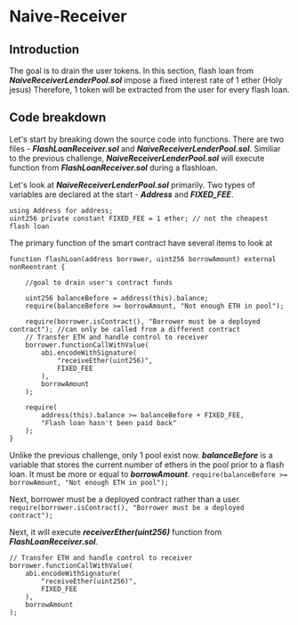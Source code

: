 # Naive-Receiver

## Introduction

The goal is to drain the user tokens.
In this section, flash loan from ***NaiveReceiverLenderPool.sol*** impose a fixed interest rate of 1 ether (Holy jesus)
Therefore, 1 token will be extracted from the user for every flash loan.

## Code breakdown

Let's start by breaking down the source code into functions.
There are two files - ***FlashLoanReceiver.sol*** and ***NaiveReceiverLenderPool.sol***.
Similiar to the previous challenge, ***NaiveReceiverLenderPool.sol*** will execute function from ***FlashLoanReceiver.sol*** during a flashloan.

Let's look at ***NaiveReceiverLenderPool.sol*** primarily.
Two types of variables are declared at the start - ***Address*** and ***FIXED_FEE***.
```
using Address for address;
uint256 private constant FIXED_FEE = 1 ether; // not the cheapest flash loan
```

The primary function of the smart contract have several items to look at
```
function flashLoan(address borrower, uint256 borrowAmount) external nonReentrant {

    //goal to drain user's contract funds

    uint256 balanceBefore = address(this).balance; 
    require(balanceBefore >= borrowAmount, "Not enough ETH in pool"); 

    require(borrower.isContract(), "Borrower must be a deployed contract"); //can only be called from a different contract
    // Transfer ETH and handle control to receiver
    borrower.functionCallWithValue(
        abi.encodeWithSignature(
            "receiveEther(uint256)",
            FIXED_FEE
        ),
        borrowAmount
    );
    
    require(
        address(this).balance >= balanceBefore + FIXED_FEE,
        "Flash loan hasn't been paid back"
    );
}
```

Unlike the previous challenge, only 1 pool exist now.
***balanceBefore*** is a variable that stores the current number of ethers in the pool prior to a flash loan.
It must be more or equal to ***borrowAmount***.
```require(balanceBefore >= borrowAmount, "Not enough ETH in pool");``` 

Next, borrower must be a deployed contract rather than a user.
```require(borrower.isContract(), "Borrower must be a deployed contract");```

Next, it will execute ***receiverEther(uint256)*** function from ***FlashLoanReceiver.sol***.
```
// Transfer ETH and handle control to receiver
borrower.functionCallWithValue(
    abi.encodeWithSignature(
        "receiveEther(uint256)",
        FIXED_FEE
    ),
    borrowAmount
);
```